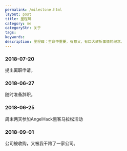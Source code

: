 ```yaml
---
permalink: /milestone.html
layout: post
title: 里程碑
category: me
categoryStr: 关于
tags: 
keywords: 
description: 里程碑：生命中重要，有意义，有巨大转折事情的纪念。
---
```


### 2018-07-20
提出离职申请。
### 2018-06-27 
随时准备辞职。
### 2018-06-25 
周末两天参加AngelHack黑客马拉松活动

### 2018-09-01 
公司被收购，又被我干跨了一家公司。

